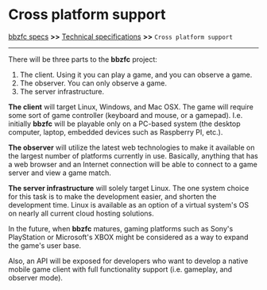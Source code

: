 # Cross platform support

[bbzfc specs](../bbzfc_specs.md) **>>** [Technical specifications](technical_specifications.md) **>>** `Cross platform support`

---

There will be three parts to the **bbzfc** project:

1. The client. Using it you can play a game, and you can observe a game.
2. The observer. You can only observe a game.
3. The server infrastructure.

**The client** will target Linux, Windows, and Mac OSX. The game will require some sort of game controller (keyboard and
mouse, or a gamepad). I.e. initially **bbzfc** will be playable only on a PC-based system (the desktop computer, laptop,
embedded devices such as Raspberry PI, etc.).

**The observer** will utilize the latest web technologies to make it available on the largest number of platforms
currently in use. Basically, anything that has a web browser and an Internet connection will be able to connect to a
game server and view a game match.

**The server infrastructure** will solely target Linux. The one system choice for this task is to make the development
easier, and shorten the development time. Linux is available as an option of a virtual system's OS on nearly all current
cloud hosting solutions.

In the future, when **bbzfc** matures, gaming platforms such as Sony's PlayStation or Microsoft's XBOX might be
considered as a way to expand the game's user base.

Also, an API will be exposed for developers who want to develop a native mobile game client with full functionality
support (i.e. gameplay, and observer mode).
